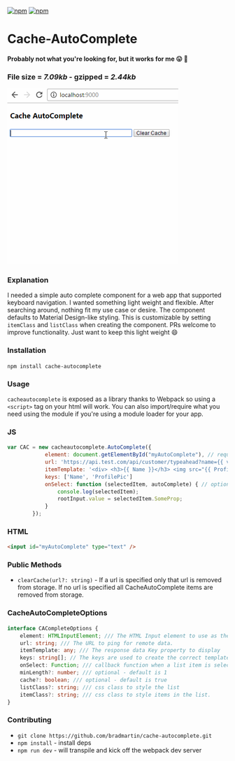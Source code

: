 [![npm](https://img.shields.io/npm/v/cache-autocomplete.svg)](https://www.npmjs.com/package/cache-autocomplete)
[![npm](https://img.shields.io/npm/dt/cache-autocomplete.svg?label=npm%20downloads)](https://www.npmjs.com/package/cache-autocomplete)
# Cache-AutoComplete
#### Probably not what you're looking for, but it works for me :stuck_out_tongue: :poop:

### File size = *7.09kb* - gzipped = *2.44kb*

![CacheAutoComplete](screens/cacheAutoComplete.gif)

### Explanation
I needed a simple auto complete component for a web app that supported keyboard navigation.
I wanted something light weight and flexible.
After searching around, nothing fit my use case or desire. The component
defaults to Material Design-like styling. This is customizable by setting `itemClass` and `listClass` when creating the component. PRs welcome to improve functionality.
Just want to keep this light weight :smile:


### Installation
`npm install cache-autocomplete`

### Usage
`cacheautocomplete` is exposed as a library thanks to Webpack so using a `<script>` tag on your html will work. You can also import/require what you need using the module if you're using a module loader for your app.
### JS
```js
var CAC = new cacheautocomplete.AutoComplete({
            element: document.getElementById("myAutoComplete"), // required - the dom element to tie into
            url: 'https://api.test.com/api/customer/typeahead?name={{ value }}&apikey=84', // required and must use the `{{ value }}` to inject the rootElement's current value when typing
            itemTemplate: '<div> <h3>{{ Name }}</h3> <img src="{{ ProfilePic }} /> </div>', // required
            keys: ['Name', 'ProfilePic']
            onSelect: function (selectedItem, autoComplete) { // optional - callback when an item is selected via keyboard or mouse event
                console.log(selectedItem);
                rootInput.value = selectedItem.SomeProp;
            }
        });

```

### HTML
```html
<input id="myAutoComplete" type="text" />
```

### Public Methods
- `clearCache(url?: string)` - If a url is specified only that url is removed from storage.
If no url is specified all CacheAutoComplete items are removed from storage.


### CacheAutoCompleteOptions 
```ts
interface CACompleteOptions {
    element: HTMLInputElement; /// The HTML Input element to use as the anchor.
    url: string; /// The URL to ping for remote data.
    itemTemplate: any; /// The response data Key property to display
    keys: string[]; // The keys are used to create the correct template for the items. See example for correct usage.
    onSelect: Function; /// callback function when a list item is selected via keyboard or mouse - this is optional but you likely need to use it and set the rootInput value to some prop in your list objects
    minLength?: number; /// optional - default is 1
    cache?: boolean; /// optional - default is true
    listClass?: string; /// css class to style the list
    itemClass?: string; /// css class to style items in the list.
}
```
### Contributing
- `git clone https://github.com/bradmartin/cache-autocomplete.git`
- `npm install` - install deps
- `npm run dev` - will transpile and kick off the webpack dev server

